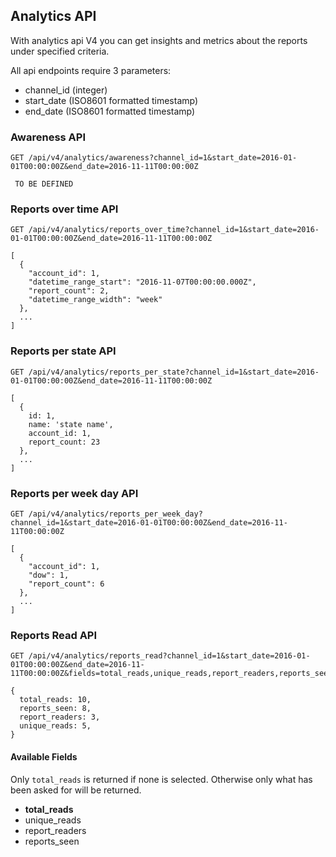## Analytics API
With analytics api V4 you can get insights and metrics about the reports under specified criteria.

All api endpoints require 3 parameters:
* channel_id (integer)
* start_date (ISO8601 formatted timestamp)
* end_date (ISO8601 formatted timestamp)

### Awareness API
```
GET /api/v4/analytics/awareness?channel_id=1&start_date=2016-01-01T00:00:00Z&end_date=2016-11-11T00:00:00Z
```

```
 TO BE DEFINED
```

### Reports over time API

```
GET /api/v4/analytics/reports_over_time?channel_id=1&start_date=2016-01-01T00:00:00Z&end_date=2016-11-11T00:00:00Z
```

```
[
  {
    "account_id": 1,
    "datetime_range_start": "2016-11-07T00:00:00.000Z",
    "report_count": 2,
    "datetime_range_width": "week"
  },
  ...
]
```

### Reports per state API
```
GET /api/v4/analytics/reports_per_state?channel_id=1&start_date=2016-01-01T00:00:00Z&end_date=2016-11-11T00:00:00Z
```

```
[
  {
    id: 1,
    name: 'state name',
    account_id: 1,
    report_count: 23
  },
  ...
]
```

### Reports per week day API

```
GET /api/v4/analytics/reports_per_week_day?channel_id=1&start_date=2016-01-01T00:00:00Z&end_date=2016-11-11T00:00:00Z
```

```
[
  {
    "account_id": 1,
    "dow": 1,
    "report_count": 6
  },
  ...
]
```

### Reports Read API

```
GET /api/v4/analytics/reports_read?channel_id=1&start_date=2016-01-01T00:00:00Z&end_date=2016-11-11T00:00:00Z&fields=total_reads,unique_reads,report_readers,reports_seen
```

```
{
  total_reads: 10,
  reports_seen: 8,
  report_readers: 3,
  unique_reads: 5,
}
```

#### Available Fields
Only `total_reads` is returned if none is selected. Otherwise only what has been asked for will be returned.

* **total_reads**
* unique_reads
* report_readers
* reports_seen
